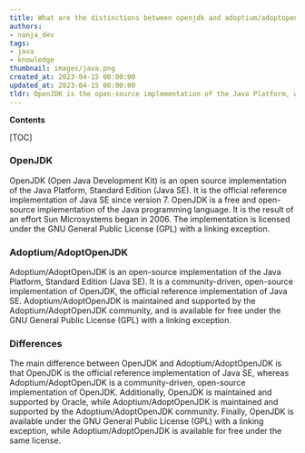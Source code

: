 ```yaml
---
title: What are the distinctions between openjdk and adoptium/adoptopenjdk?
authors:
- nanja_dev
tags:
- java
- knowledge
thumbnail: images/java.png
created_at: 2023-04-15 00:00:00
updated_at: 2023-04-15 00:00:00
tldr: OpenJDK is the open-source implementation of the Java Platform, while Adoptium/AdoptOpenJDK is a vendor-supported distribution of OpenJDK that is certified and compliant with Java standards.
---
```


**Contents**

[TOC]

### OpenJDK
OpenJDK (Open Java Development Kit) is an open source implementation of the Java Platform, Standard Edition (Java SE). It is the official reference implementation of Java SE since version 7. OpenJDK is a free and open-source implementation of the Java programming language. It is the result of an effort Sun Microsystems began in 2006. The implementation is licensed under the GNU General Public License (GPL) with a linking exception.

### Adoptium/AdoptOpenJDK
Adoptium/AdoptOpenJDK is an open-source implementation of the Java Platform, Standard Edition (Java SE). It is a community-driven, open-source implementation of OpenJDK, the official reference implementation of Java SE. Adoptium/AdoptOpenJDK is maintained and supported by the Adoptium/AdoptOpenJDK community, and is available for free under the GNU General Public License (GPL) with a linking exception.

### Differences
The main difference between OpenJDK and Adoptium/AdoptOpenJDK is that OpenJDK is the official reference implementation of Java SE, whereas Adoptium/AdoptOpenJDK is a community-driven, open-source implementation of OpenJDK. Additionally, OpenJDK is maintained and supported by Oracle, while Adoptium/AdoptOpenJDK is maintained and supported by the Adoptium/AdoptOpenJDK community. Finally, OpenJDK is available under the GNU General Public License (GPL) with a linking exception, while Adoptium/AdoptOpenJDK is available for free under the same license.
